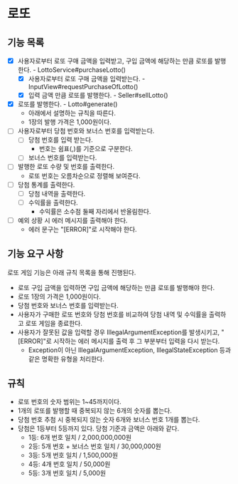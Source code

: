 # 로또

## 기능 목록
- [x] 사용자로부터 로또 구매 금액을 입력받고,
  구입 금액에 해당하는 만큼 로또를 발행한다. - LottoService#purchaseLotto()
  - [x] 사용자로부터 로또 구매 금액을 입력받는다. - InputView#requestPurchaseOfLotto()
  - [x] 입력 금액 만큼 로또를 발행한다. - Seller#sellLotto()
- [x] 로또를 발행한다. - Lotto#generate()
  - 아래에서 설명하는 규칙을 따른다.
  - 1장의 발행 가격은 1,000원이다.
- [ ] 사용자로부터 당첨 번호와 보너스 번호를 입력받는다.
  - [ ] 당첨 번호를 입력 받는다.
    - 번호는 쉼표(,)를 기준으로 구분한다.
  - [ ] 보너스 번호를 입력받는다.
- [ ] 발행한 로또 수량 및 번호를 출력한다.
  - 로또 번호는 오름차순으로 정렬해 보여준다.
- [ ] 당첨 통계를 출력한다.
  - [ ] 당첨 내역을 출력한다.
  - [ ] 수익률을 출력한다.
    - 수익률은 소수점 둘째 자리에서 반올림한다.
- [ ] 예외 상황 시 에러 메시지를 출력해야 한다.
  - 에러 문구는 "[ERROR]"로 시작해야 한다.


## 기능 요구 사항
로또 게임 기능은 아래 규칙 목록을 통해 진행된다.
- 로또 구입 금액을 입력하면 구입 금액에 해당하는 만큼 로또를 발행해야 한다.
- 로또 1장의 가격은 1,000원이다.
- 당첨 번호와 보너스 번호를 입력받는다.
- 사용자가 구매한 로또 번호와 당첨 번호를 비교하여 당첨 내역 및 수익률을 출력하고 로또 게임을 종료한다.
- 사용자가 잘못된 값을 입력할 경우 IllegalArgumentException를 발생시키고, 
 "[ERROR]"로 시작하는 에러 메시지를 출력 후 그 부분부터 입력을 다시 받는다.
  - Exception이 아닌 
  IllegalArgumentException, 
  IllegalStateException 등과 같은 명확한 유형을 처리한다.

## 규칙
- 로또 번호의 숫자 범위는 1~45까지이다.
- 1개의 로또를 발행할 때 중복되지 않는 6개의 숫자를 뽑는다.
- 당첨 번호 추첨 시 중복되지 않는 숫자 6개와 보너스 번호 1개를 뽑는다.
- 당첨은 1등부터 5등까지 있다. 당첨 기준과 금액은 아래와 같다.
    - 1등: 6개 번호 일치 / 2,000,000,000원
    - 2등: 5개 번호 + 보너스 번호 일치 / 30,000,000원
    - 3등: 5개 번호 일치 / 1,500,000원
    - 4등: 4개 번호 일치 / 50,000원
    - 5등: 3개 번호 일치 / 5,000원